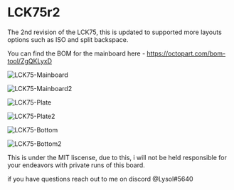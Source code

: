 
# LCK75r2

The 2nd revision of the LCK75, this is updated to supported more layouts options such as ISO and split backspace. 

You can find the BOM for the mainboard here - https://octopart.com/bom-tool/ZgQKLyxD

![LCK75-Mainboard](https://cdn.discordapp.com/attachments/362014190984101899/941489778023628861/d5785ce7c6750694bd8e476ec2901076.png)

![LCK75-Mainboard2](https://cdn.discordapp.com/attachments/362014190984101899/941489779403550750/bf7b0f2e6338409b384ffbbd42bb0aa3.png)

![LCK75-Plate](https://cdn.discordapp.com/attachments/362014190984101899/941489779072176148/9bdf50bbd58ba28e368ccc6ca0779843.png)

![LCK75-Plate2](https://cdn.discordapp.com/attachments/362014190984101899/941489778560466975/e0f38fb05c1ef4937056d44388c4da53.png)

![LCK75-Bottom](https://cdn.discordapp.com/attachments/362014190984101899/941489778803761202/e5abce592489952574219ae9630de2b9.png)

![LCK75-Bottom2](https://cdn.discordapp.com/attachments/362014190984101899/941489780003332096/c150f6a2bf9414626f1b7359fe170753.png)

This is under the MIT liscense, due to this, i will not be held responsible for your endeavors with private runs of this board. 

if you have questions reach out to me on discord @Lysol#5640
